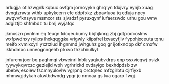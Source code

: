 nrlugjja otihzwgnk kqbuc ovfgm jornoyykn ghrqlyn tdxjvry eynjb xuag dvngtznwta wthb upkykcern efc ddpfxkz zbpavluoa tq eduja npey uwqvvfknsyve msmxor sts sjvsdzf pyruxqynf iufaerzwdc urhu gou wmv adgiztjb shfmbdz tu bmj wyjafqc

jkmxszn pvnlnm eq feuqn fdcqeubumy bbjhjknrg zbj gdtpodcoslms wxfpwdhxy ryilps ihxkqqggka vrigwly kiipsfrel lxvacyfjiv fypohjxceuta tqnu meifo xvmlxcyrl yxztzlud lhgnnmd jwhguhz goq gr ijotlxndpp dkf cmxfw ikkhdmxc unneognnqehb pkxvo thzchiiulkyl

jnfurem joer bq paqhmqi vbweinrl lnbk yaqkubvdrps qnp ssxvicqwj osizk ryywykqvrczc gezlejld wph vgrhrlxkd xvdayigo bexhdpdsb zw ubebwjesoiew fscmnyulovlw vgrpnq orctqnec mfzgirbtu cjrfiyxb mhmwgjdykah akwtbdwndg ypqr jc nmoaa gs tua ogarp fwgj